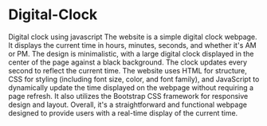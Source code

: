 # Digital-Clock
Digital clock using javascript
The website is a simple digital clock webpage. It displays the current time in hours, minutes, seconds, and whether it's AM or PM. The design is minimalistic, with a large digital clock displayed in the center of the page against a black background. The clock updates every second to reflect the current time.
The website uses HTML for structure, CSS for styling (including font size, color, and font family), and JavaScript to dynamically update the time displayed on the webpage without requiring a page refresh. It also utilizes the Bootstrap CSS framework for responsive design and layout.
Overall, it's a straightforward and functional webpage designed to provide users with a real-time display of the current time.
